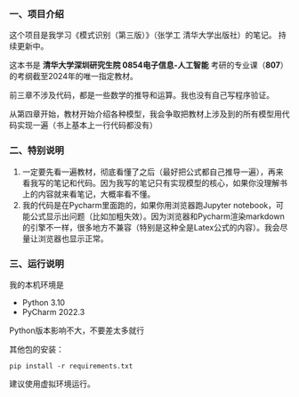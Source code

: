 ### 一、项目介绍

这个项目是我学习《模式识别（第三版）》（张学工 清华大学出版社）的笔记。
持续更新中。

这本书是 **清华大学深圳研究生院 0854电子信息-人工智能** 考研的专业课（**807**）的考纲截至2024年的唯一指定教材。

前三章不涉及代码，都是一些数学的推导和运算。我也没有自己写程序验证。

从第四章开始，教材开始介绍各种模型，我会争取把教材上涉及到的所有模型用代码实现一遍（书上基本上一行代码都没有）

### 二、特别说明

1. 一定要先看一遍教材，彻底看懂了之后（最好把公式都自己推导一遍），再来看我写的笔记和代码。因为我写的笔记只有实现模型的核心，如果你没理解书上的内容就来看笔记，大概率看不懂。
2. 我的代码是在Pycharm里面跑的，如果你用浏览器跑Jupyter notebook，可能公式显示出问题（比如加粗失效）。因为浏览器和Pycharm渲染markdown的引擎不一样，很多地方不兼容（特别是这种全是Latex公式的内容）。我会尽量让浏览器也显示正常。

### 三、运行说明

我的本机环境是
+ Python 3.10
+ PyCharm 2022.3

Python版本影响不大，不要差太多就行

其他包的安装：

`pip install -r requirements.txt`

建议使用虚拟环境运行。